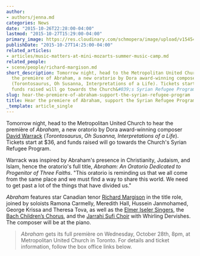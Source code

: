 ```yaml
---
author:
- authors/jenna.md
categories: News
date: "2015-10-26T22:28:00-04:00"
lastmod: "2015-10-27T15:29:00-04:00"
primary_image: https://res.cloudinary.com/schmopera/image/upload/v1545409169/media/webhook-uploads/1445913308110/AbrahamsOratorio_Poster_v1.4.jpg.jpg
publishDate: "2015-10-27T14:25:00-04:00"
related_articles:
- articles/music-matters-at-mini-mozarts-summer-music-camp.md
related_people:
- scene/people/richard-margison.md
short_description: Tomorrow night, head to the Metropolitan United Church to hear
  the première of Abraham, a new oratorio by Dora award-winning composer David Warrack
  (Torontosaurus, Oh Susanna, Interpretations of a Life). Tickets start at $36, and
  funds raised will go towards the Church&#039;s Syrian Refugee Program.
slug: hear-the-premiere-of-abraham-support-the-syrian-refugee-program
title: Hear the premiere of Abraham, support the Syrian Refugee Program
_template: article_single
---
```


Tomorrow night, head to the Metropolitan United Church to hear the première of *Abraham*, a new oratorio by Dora award-winning composer [David Warrack](http://www.canadiantheatre.com/dict.pl?term=Warrack%2C%20David) (*Torontosaurus*, *Oh Susanna, Interpretations of a Life*). Tickets start at $36, and funds raised will go towards the Church's Syrian Refugee Program.

Warrack was inspired by Abraham's presence in Christianity, Judaism, and Islam, hence the oratorio's full title, *Abraham: An Oratorio Dedicated to Progenitor of Three Faiths*. "This oratorio is reminding us that we all come from the same place and we must find a way to share this world. We need to get past a lot of the things that have divided us."

*Abraham* features star Canadian tenor [Richard Margison](/scene/people/richard-margison/) in the title role, joined by soloists Ramona Carmelly, Meredith Hall, Hussein Janmohamed, George Krissa and Theresa Tova, as well as the [Elmer Iseler Singers](http://www.elmeriselersingers.com/), the [Bach Children’s Chorus](http://bachchildrenschorus.ca/), and the [Jarrahi Sufi Choir](http://www.jerrahi.ca/index.html) with Whirling Dervishes. The composer will be at the piano.

>*Abraham* gets its full première on Wednesday, October 28th, 8pm, at Metropolitan United Church in Toronto. For details and ticket information, follow the box office links below.
